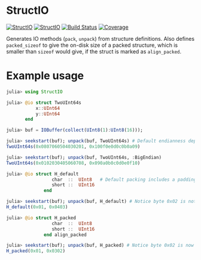 # StructIO

[![StructIO](http://pkg.julialang.org/badges/StructIO_0.6.svg)](http://pkg.julialang.org/?pkg=StructIO)
[![StructIO](http://pkg.julialang.org/badges/StructIO_0.7.svg)](http://pkg.julialang.org/?pkg=StructIO)
[![Build Status](https://travis-ci.org/Keno/StructIO.jl.svg?branch=master)](https://travis-ci.org/Keno/StructIO.jl)
[![Coverage](http://codecov.io/github/Keno/StructIO.jl/coverage.svg?branch=master)](http://codecov.io/github/Keno/StructIO.jl?branch=master)

Generates IO methods (`pack`, `unpack`) from structure definitions.  Also defines `packed_sizeof` to give the on-disk size of a packed structure, which is smaller than `sizeof` would give, if the struct is marked as `align_packed`.

# Example usage
```julia
julia> using StructIO

julia> @io struct TwoUInt64s
           x::UInt64
           y::UInt64
       end

julia> buf = IOBuffer(collect(UInt8(1):UInt8(16))); 

julia> seekstart(buf); unpack(buf, TwoUInt64s) # Default endianness depends on machine
TwoUInt64s(0x0807060504030201, 0x100f0e0d0c0b0a09)

julia> seekstart(buf); unpack(buf, TwoUInt64s, :BigEndian)
TwoUInt64s(0x0102030405060708, 0x090a0b0c0d0e0f10)

julia> @io struct H_default
                 char  ::  UInt8   # Default packing includes a padding byte inbetween fields here
                 short ::  UInt16
              end

julia> seekstart(buf); unpack(buf, H_default) # Notice byte 0x02 is not used
H_default(0x01, 0x0403)

julia> @io struct H_packed
                 char  ::  UInt8
                 short ::  UInt16
              end align_packed

julia> seekstart(buf); unpack(buf, H_packed) # Notice byte 0x02 is now used
H_packed(0x01, 0x0302)


```
